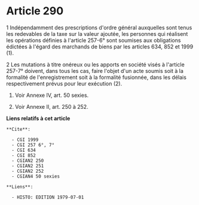 # Article 290

1  Indépendamment des prescriptions d'ordre général auxquelles sont tenus les redevables de la taxe sur la valeur ajoutée,
les personnes qui réalisent les opérations définies à l'article 257-6° sont soumises aux obligations édictées à l'égard des
marchands de biens par les articles 634, 852 et 1999 (1).

2  Les mutations à titre onéreux ou les apports en société visés à l'article 257-7° doivent, dans tous les cas, faire l'objet
d'un acte soumis soit à la formalité de l'enregistrement soit à la formalité fusionnée, dans les délais respectivement prévus
pour leur exécution (2).

1)  Voir Annexe IV, art. 50 sexies.

2)  Voir Annexe II, art. 250 à 252.

**Liens relatifs à cet article**

	**Cite**:

	  - CGI 1999
	  - CGI 257 6°, 7°
	  - CGI 634
	  - CGI 852
	  - CGIAN2 250
	  - CGIAN2 251
	  - CGIAN2 252
	  - CGIAN4 50 sexies

	**Liens**:

	  - HISTO: EDITION 1979-07-01
